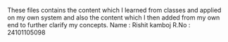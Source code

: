 These files contains the content which I learned from classes and applied on my own system and also the content which I then added from my own end to further clarify my concepts.
Name : Rishit kamboj
R.No : 24101105098
